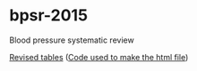 # bpsr-2015
Blood pressure systematic review


[Revised tables](http://htmlpreview.github.com/?https://github.com/avonholle/bpsr-2015/blob/master/table1.html) ([Code used to make the html file](table1.Rmd))
